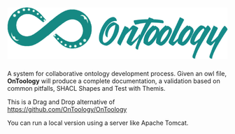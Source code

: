 # ![alt text](WebContent/static/images/logoprop.png "OnToology")

A system for collaborative ontology development process. Given an owl file, **OnToology** will produce a complete documentation, a validation based on common pitfalls, SHACL Shapes and Test with Themis.

This is a Drag and Drop alternative of https://github.com/OnToology/OnToology

You can run a local version using a server like Apache Tomcat.
